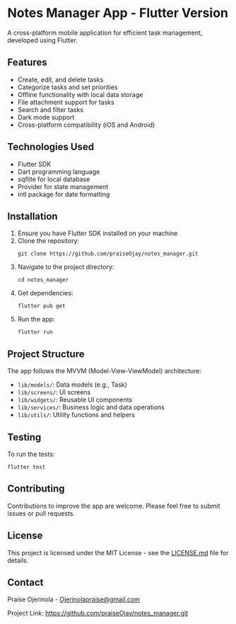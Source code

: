 # Notes Manager App - Flutter Version

A cross-platform mobile application for efficient task management, developed using Flutter.

## Features

- Create, edit, and delete tasks
- Categorize tasks and set priorities
- Offline functionality with local data storage
- File attachment support for tasks
- Search and filter tasks
- Dark mode support
- Cross-platform compatibility (iOS and Android)

## Technologies Used

- Flutter SDK
- Dart programming language
- sqflite for local database
- Provider for state management
- intl package for date formatting

## Installation

1. Ensure you have Flutter SDK installed on your machine
2. Clone the repository:
   ```
   git clone https://github.com/praiseOjay/notes_manager.git
   ```
3. Navigate to the project directory:
   ```
   cd notes_manager
   ```
4. Get dependencies:
   ```
   flutter pub get
   ```
5. Run the app:
   ```
   flutter run
   ```

## Project Structure

The app follows the MVVM (Model-View-ViewModel) architecture:

- `lib/models/`: Data models (e.g., Task)
- `lib/screens/`: UI screens
- `lib/widgets/`: Reusable UI components
- `lib/services/`: Business logic and data operations
- `lib/utils/`: Utility functions and helpers

## Testing

To run the tests:

```
flutter test
```

## Contributing

Contributions to improve the app are welcome. Please feel free to submit issues or pull requests.

## License

This project is licensed under the MIT License - see the [LICENSE.md](LICENSE.md) file for details.

## Contact

Praise Ojerinola - Ojerinolapraise@gmail.com

Project Link: https://github.com/praiseOjay/notes_manager.git
